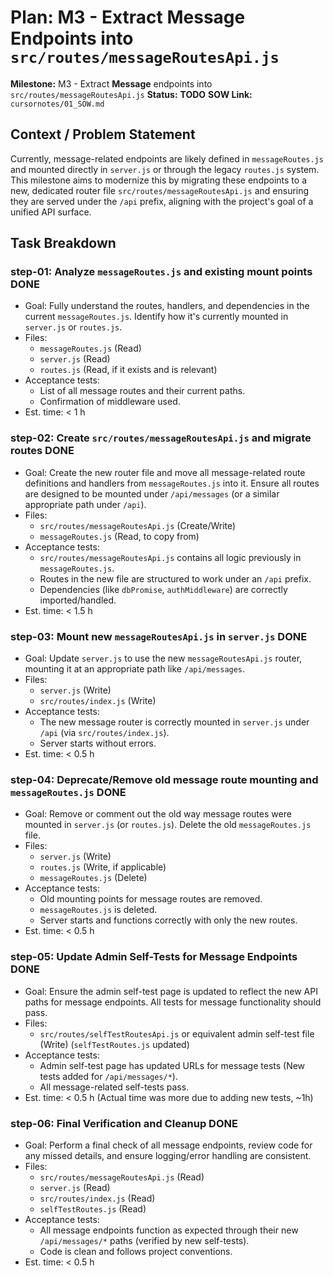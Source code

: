 # Plan: M3 - Extract Message Endpoints into `src/routes/messageRoutesApi.js`

**Milestone:** M3 - Extract **Message** endpoints into `src/routes/messageRoutesApi.js`
**Status:** **TODO**
**SOW Link:** `cursornotes/01_SOW.md`

## Context / Problem Statement
Currently, message-related endpoints are likely defined in `messageRoutes.js` and mounted directly in `server.js` or through the legacy `routes.js` system. This milestone aims to modernize this by migrating these endpoints to a new, dedicated router file `src/routes/messageRoutesApi.js` and ensuring they are served under the `/api` prefix, aligning with the project's goal of a unified API surface.

## Task Breakdown

### step-01: Analyze `messageRoutes.js` and existing mount points  **DONE**
- Goal: Fully understand the routes, handlers, and dependencies in the current `messageRoutes.js`. Identify how it's currently mounted in `server.js` or `routes.js`.
- Files:
    - `messageRoutes.js` (Read)
    - `server.js` (Read)
    - `routes.js` (Read, if it exists and is relevant)
- Acceptance tests:
    - List of all message routes and their current paths.
    - Confirmation of middleware used.
- Est. time: < 1 h

### step-02: Create `src/routes/messageRoutesApi.js` and migrate routes **DONE**
- Goal: Create the new router file and move all message-related route definitions and handlers from `messageRoutes.js` into it. Ensure all routes are designed to be mounted under `/api/messages` (or a similar appropriate path under `/api`).
- Files:
    - `src/routes/messageRoutesApi.js` (Create/Write)
    - `messageRoutes.js` (Read, to copy from)
- Acceptance tests:
    - `src/routes/messageRoutesApi.js` contains all logic previously in `messageRoutes.js`.
    - Routes in the new file are structured to work under an `/api` prefix.
    - Dependencies (like `dbPromise`, `authMiddleware`) are correctly imported/handled.
- Est. time: < 1.5 h

### step-03: Mount new `messageRoutesApi.js` in `server.js` **DONE**
- Goal: Update `server.js` to use the new `messageRoutesApi.js` router, mounting it at an appropriate path like `/api/messages`.
- Files:
    - `server.js` (Write)
    - `src/routes/index.js` (Write)
- Acceptance tests:
    - The new message router is correctly mounted in `server.js` under `/api` (via `src/routes/index.js`).
    - Server starts without errors.
- Est. time: < 0.5 h

### step-04: Deprecate/Remove old message route mounting and `messageRoutes.js` **DONE**
- Goal: Remove or comment out the old way message routes were mounted in `server.js` (or `routes.js`). Delete the old `messageRoutes.js` file.
- Files:
    - `server.js` (Write)
    - `routes.js` (Write, if applicable)
    - `messageRoutes.js` (Delete)
- Acceptance tests:
    - Old mounting points for message routes are removed.
    - `messageRoutes.js` is deleted.
    - Server starts and functions correctly with only the new routes.
- Est. time: < 0.5 h

### step-05: Update Admin Self-Tests for Message Endpoints **DONE**
- Goal: Ensure the admin self-test page is updated to reflect the new API paths for message endpoints. All tests for message functionality should pass.
- Files:
    - `src/routes/selfTestRoutesApi.js` or equivalent admin self-test file (Write) (`selfTestRoutes.js` updated)
- Acceptance tests:
    - Admin self-test page has updated URLs for message tests (New tests added for `/api/messages/*`).
    - All message-related self-tests pass.
- Est. time: < 0.5 h (Actual time was more due to adding new tests, ~1h)

### step-06: Final Verification and Cleanup **DONE**
- Goal: Perform a final check of all message endpoints, review code for any missed details, and ensure logging/error handling are consistent.
- Files:
    - `src/routes/messageRoutesApi.js` (Read)
    - `server.js` (Read)
    - `src/routes/index.js` (Read)
    - `selfTestRoutes.js` (Read)
- Acceptance tests:
    - All message endpoints function as expected through their new `/api/messages/*` paths (verified by new self-tests).
    - Code is clean and follows project conventions.
- Est. time: < 0.5 h 